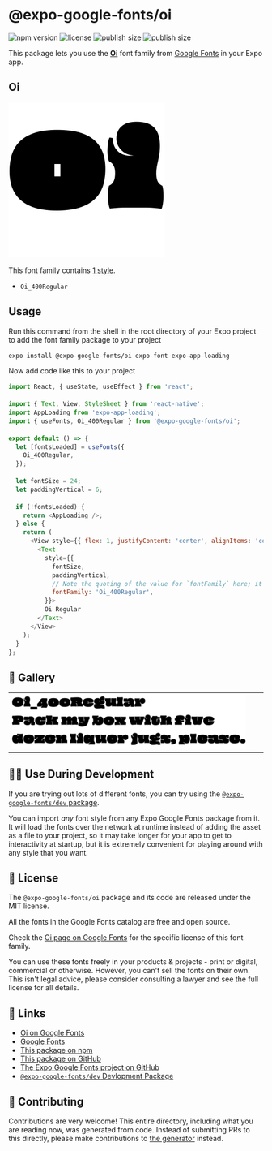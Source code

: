 # @expo-google-fonts/oi

![npm version](https://flat.badgen.net/npm/v/@expo-google-fonts/oi)
![license](https://flat.badgen.net/github/license/expo/google-fonts)
![publish size](https://flat.badgen.net/packagephobia/install/@expo-google-fonts/oi)
![publish size](https://flat.badgen.net/packagephobia/publish/@expo-google-fonts/oi)

This package lets you use the [**Oi**](https://fonts.google.com/specimen/Oi) font family from [Google Fonts](https://fonts.google.com/) in your Expo app.

## Oi

![Oi](./font-family.png)

This font family contains [1 style](#-gallery).

- `Oi_400Regular`

## Usage

Run this command from the shell in the root directory of your Expo project to add the font family package to your project
```sh
expo install @expo-google-fonts/oi expo-font expo-app-loading
```

Now add code like this to your project
```js
import React, { useState, useEffect } from 'react';

import { Text, View, StyleSheet } from 'react-native';
import AppLoading from 'expo-app-loading';
import { useFonts, Oi_400Regular } from '@expo-google-fonts/oi';

export default () => {
  let [fontsLoaded] = useFonts({
    Oi_400Regular,
  });

  let fontSize = 24;
  let paddingVertical = 6;

  if (!fontsLoaded) {
    return <AppLoading />;
  } else {
    return (
      <View style={{ flex: 1, justifyContent: 'center', alignItems: 'center' }}>
        <Text
          style={{
            fontSize,
            paddingVertical,
            // Note the quoting of the value for `fontFamily` here; it expects a string!
            fontFamily: 'Oi_400Regular',
          }}>
          Oi Regular
        </Text>
      </View>
    );
  }
};

```

## 🔡 Gallery


||||
|-|-|-|
|![Oi_400Regular](./Oi_400Regular.ttf.png)||||


## 👩‍💻 Use During Development

If you are trying out lots of different fonts, you can try using the [`@expo-google-fonts/dev` package](https://github.com/expo/google-fonts/tree/master/font-packages/dev#readme).

You can import *any* font style from any Expo Google Fonts package from it. It will load the fonts
over the network at runtime instead of adding the asset as a file to your project, so it may take longer
for your app to get to interactivity at startup, but it is extremely convenient
for playing around with any style that you want.

## 📖 License

The `@expo-google-fonts/oi` package and its code are released under the MIT license.

All the fonts in the Google Fonts catalog are free and open source.

Check the [Oi page on Google Fonts](https://fonts.google.com/specimen/Oi) for the specific license of this font family.

You can use these fonts freely in your products & projects - print or digital, commercial or otherwise. However, you can't sell the fonts on their own. This isn't legal advice, please consider consulting a lawyer and see the full license for all details.

## 🔗 Links

- [Oi on Google Fonts](https://fonts.google.com/specimen/Oi)
- [Google Fonts](https://fonts.google.com/)
- [This package on npm](https://www.npmjs.com/package/@expo-google-fonts/oi)
- [This package on GitHub](https://github.com/expo/google-fonts/tree/master/font-packages/oi)
- [The Expo Google Fonts project on GitHub](https://github.com/expo/google-fonts)
- [`@expo-google-fonts/dev` Devlopment Package](https://github.com/expo/google-fonts/tree/master/font-packages/dev)

## 🤝 Contributing

Contributions are very welcome! This entire directory, including what you are reading now, was generated from code. Instead of submitting PRs to this directly, please make contributions to [the generator](https://github.com/expo/google-fonts/tree/master/packages/generator) instead.
